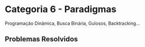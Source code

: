# Categoria 6 - Paradigmas
Programação Dinâmica, Busca Binária, Gulosos, Backtracking...

## Problemas Resolvidos

